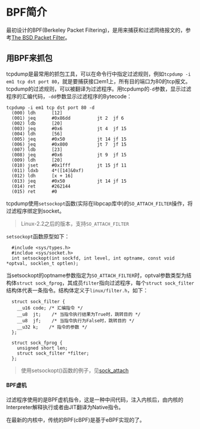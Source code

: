 # BPF简介
  最初设计的BPF(Berkeley Packet Filtering)，是用来捕获和过滤网络报文的，参考[The BSD Packet Filter](bpf-usenix93.pdf)。

## 用BPF来抓包

  tcpdump是最常用的抓包工具，可以在命令行中指定过滤规则，例如`tcpdump -i em1 tcp dst port 80`，就是要捕获接口em1上，所有目的端口为80的tcp报文。tcpdump的过滤规则，可以被翻译为过滤程序。用tcpdump的`-d`参数，显示过滤程序的汇编代码，`-dd`参数显示过滤程序的Bytecode：
```
tcpdump -i em1 tcp dst port 80 -d
  (000) ldh      [12]
  (001) jeq      #0x86dd          jt 2	jf 6
  (002) ldb      [20]
  (003) jeq      #0x6             jt 4	jf 15
  (004) ldh      [56]
  (005) jeq      #0x50            jt 14	jf 15
  (006) jeq      #0x800           jt 7	jf 15
  (007) ldb      [23]
  (008) jeq      #0x6             jt 9	jf 15
  (009) ldh      [20]
  (010) jset     #0x1fff          jt 15	jf 11
  (011) ldxb     4*([14]&0xf)
  (012) ldh      [x + 16]
  (013) jeq      #0x50            jt 14	jf 15
  (014) ret      #262144
  (015) ret      #0
```

  tcpdump使用`setsockopt`函数(实际在libpcap库中)的`SO_ATTACH_FILTER`操作，将过滤程序绑定到socket。

> Linux-2.2之后的版本，支持`SO_ATTACH_FILTER`

  `setsockopt`函数原型如下：

```
  #include <sys/types.h>
  #incldue <sys/socket.h>
  int setsockopt(int sockfd, int level, int optname, const void *optval, socklen_t optlen);
```

  当setsockopt的optname参数指定为`SO_ATTACH_FILTER`时，optval参数类型为结构体`struct sock_fprog`，其成员`filter`指向过滤程序，每个`struct sock_filter`结构体代表一条指令。结构体定义于`linux/filter.h`，如下：

```
  struct sock_filter {
    __u16 code; /* 汇编指令 */
    __u8  jt;    /* 当指令执行结果为True时，跳转目的 */
    __u8  jf;    /* 当指令执行为False时，跳转目的 */
    __u32 k;    /* 指令的参数 */
  };

  struct sock_fprog {
    unsigned short len;
    struct sock_filter *filter;
  };
```

> 使用setsockopt()函数的例子，见[sock_attach](code/sock_attach.c)

#### BPF虚机

  过滤程序使用的是BPF虚机指令，这是一种中间代码，注入内核后，由内核的Interpreter解释执行或者由JIT翻译为Native指令。
     
  在最新的内核中，传统的BPF(cBPF)是基于eBPF实现的了。
